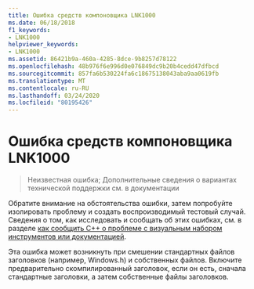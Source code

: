 ```yaml
---
title: Ошибка средств компоновщика LNK1000
ms.date: 06/18/2018
f1_keywords:
- LNK1000
helpviewer_keywords:
- LNK1000
ms.assetid: 86421b9a-460a-4285-8dce-9b8257d78122
ms.openlocfilehash: 48b976f6e996d0e076849dc9b20b4cedd47dfbcd
ms.sourcegitcommit: 857fa6b530224fa6c18675138043aba9aa0619fb
ms.translationtype: MT
ms.contentlocale: ru-RU
ms.lasthandoff: 03/24/2020
ms.locfileid: "80195426"
---
```

# <a name="linker-tools-error-lnk1000"></a>Ошибка средств компоновщика LNK1000

> Неизвестная ошибка; Дополнительные сведения о вариантах технической поддержки см. в документации

Обратите внимание на обстоятельства ошибки, затем попробуйте изолировать проблему и создать воспроизводимый тестовый случай. Сведения о том, как исследовать и сообщать об этих ошибках, см. в разделе [как сообщить C++ о проблеме с визуальным набором инструментов или документацией](../../overview/how-to-report-a-problem-with-the-visual-cpp-toolset.md).

Эта ошибка может возникнуть при смешении стандартных файлов заголовков (например, Windows.h) и собственных файлов. Включите предварительно скомпилированный заголовок, если он есть, сначала стандартные заголовки, а затем собственные файлы заголовков.
